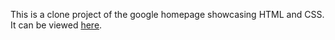 This is a clone project of the google homepage showcasing HTML and CSS. 
It can be viewed [here](https://thatdudemitch.github.io/google_homepage).

